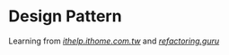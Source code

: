 # Design Pattern

Learning from [_ithelp.ithome.com.tw_](https://ithelp.ithome.com.tw/users/20112528/ironman/2113) and [_refactoring.guru_](https://refactoring.guru/design-patterns)
